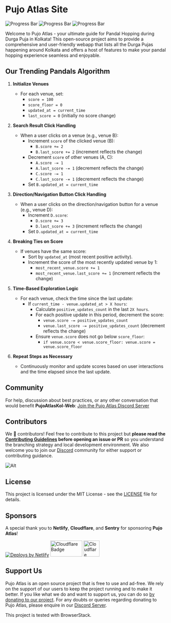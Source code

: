 # Pujo Atlas Site

<img src="https://progress-bar.xyz/100/?title=Atlas+v1.0+Completion" alt="Progress Bar">
<img src="https://progress-bar.xyz/100/?title=Atlas+v1.1+Completion" alt="Progress Bar">
<img src="https://progress-bar.xyz/15/?title=Atlas+v2.0+Completion" alt="Progress Bar">

Welcome to Pujo Atlas - your ultimate guide for Pandal Hopping during Durga Puja in Kolkata! This open-source project aims to provide a comprehensive and user-friendly webapp that lists all the Durga Pujas happening around Kolkata and offers a host of features to make your pandal hopping experience seamless and enjoyable.

## Our Trending Pandals Algorithm

1. **Initialize Venues**

   - For each venue, set:
     - `score = 100`
     - `score_floor = 0`
     - `updated_at = current_time`
     - `last_score = 0` (initially no score change)

2. **Search Result Click Handling**

   - When a user clicks on a venue (e.g., venue B):
     - Increment `score` of the clicked venue (B):
       - `B.score += 2`
       - `B.last_score += 2` (increment reflects the change)
     - Decrement `score` of other venues (A, C):
       - `A.score -= 1`
       - `A.last_score -= 1` (decrement reflects the change)
       - `C.score -= 1`
       - `C.last_score -= 1` (decrement reflects the change)
     - Set `B.updated_at = current_time`

3. **Direction/Navigation Button Click Handling**

   - When a user clicks on the direction/navigation button for a venue (e.g., venue D):
     - Increment `D.score`:
       - `D.score += 3`
       - `D.last_score += 3` (increment reflects the change)
     - Set `D.updated_at = current_time`

4. **Breaking Ties on Score**

   - If venues have the same score:
     - Sort by `updated_at` (most recent positive activity).
     - Increment the score of the most recently updated venue by 1:
       - `most_recent_venue.score += 1`
       - `most_recent_venue.last_score += 1` (increment reflects the change)

5. **Time-Based Exploration Logic**

   - For each venue, check the time since the last update:
     - If `current_time - venue.updated_at > X hours`:
       - Calculate `positive_updates_count` in the last `2X hours`.
       - For each positive update in this period, decrement the score:
         - `venue.score -= positive_updates_count`
         - `venue.last_score -= positive_updates_count` (decrement reflects the change)
       - Ensure `venue.score` does not go below `score_floor`:
         - `if venue.score < venue.score_floor: venue.score = venue.score_floor`

6. **Repeat Steps as Necessary**
   - Continuously monitor and update scores based on user interactions and the time elapsed since the last update.

## Community

For help, discussion about best practices, or any other conversation that would benefit **PujoAtlasKol-Web**: [Join the Pujo Atlas Discord Server](https://discord.com/invite/xxSXWYf6d4)

## Contributors

We 💖 contributors! Feel free to contribute to this project but **please read the [Contributing Guidelines](CONTRIBUTING.md) before opening an issue or PR** so you understand the branching strategy and local development environment. We also welcome you to join our [Discord](https://discord.com/invite/xxSXWYf6d4) community for either support or contributing guidance.

![Alt](https://repobeats.axiom.co/api/embed/093db6beff960e2f848bf55bfdb9463f82441031.svg 'Repobeats analytics image')

## License

This project is licensed under the MIT License - see the [LICENSE](LICENSE) file for details.

## Sponsors

A special thank you to **Netlify**, **Cloudflare**, and **Sentry** for sponsoring **Pujo Atlas**!

<div>
   <a href="https://www.netlify.com" target="_blank" rel="noopener noreferrer"><img src="https://www.netlify.com/v3/img/components/netlify-color-accent.svg" alt="Deploys by Netlify" /></a>
   <a href="https://www.cloudflare.com" target="_blank" rel="noopener noreferrer"><img src="https://cf-assets.www.cloudflare.com/slt3lc6tev37/CHOl0sUhrumCxOXfRotGt/081f81d52274080b2d026fdf163e3009/cloudflare-icon-color_3x.png" alt="Cloudflare Badge" height="50px" width="100px" /></a>
   <a href="https://www.sentry.io" target="_blank" rel="noopener noreferrer"><img src="https://avatars.githubusercontent.com/u/1396951?v=4" alt="Cloudflare Badge" height="50px" width="50px" /></a>
</div>

## Support Us

Pujo Atlas is an open source project that is free to use and ad-free. We rely on the support of our users to keep the project running and to make it better. If you like what we do and want to support us, you can do so [by donating to our project](https://atlas.ourkolkata.in/support). For any doubts or queries regarding donating to Pujo Atlas, please enquire in our [Discord Server](https://discord.com/invite/xxSXWYf6d4).

This project is tested with BrowserStack.
